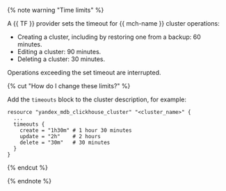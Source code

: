 {% note warning "Time limits" %}

A {{ TF }} provider sets the timeout for {{ mch-name }} cluster operations:

* Creating a cluster, including by restoring one from a backup: 60 minutes.
* Editing a cluster: 90 minutes.
* Deleting a cluster: 30 minutes.

Operations exceeding the set timeout are interrupted.

{% cut "How do I change these limits?" %}

Add the `timeouts` block to the cluster description, for example:

```hcl
resource "yandex_mdb_clickhouse_cluster" "<cluster_name>" {
  ...
  timeouts {
    create = "1h30m" # 1 hour 30 minutes
    update = "2h"    # 2 hours
    delete = "30m"   # 30 minutes
  }
}
```

{% endcut %}

{% endnote %}
